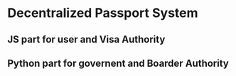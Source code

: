 # Decentralized Passport System

## JS part for user and Visa Authority

## Python part for governent and Boarder Authority
